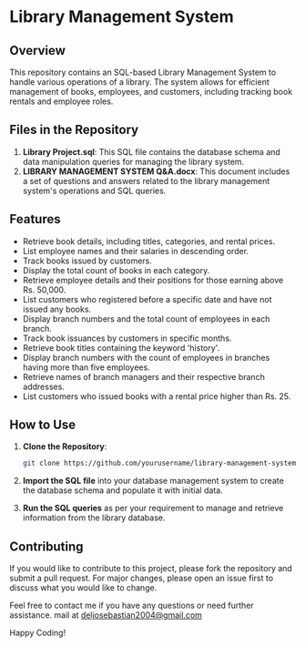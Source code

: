 # Library Management System

## Overview

This repository contains an SQL-based Library Management System to handle various operations of a library. The system allows for efficient management of books, employees, and customers, including tracking book rentals and employee roles.

## Files in the Repository

1. **Library Project.sql**: This SQL file contains the database schema and data manipulation queries for managing the library system.
2. **LIBRARY MANAGEMENT SYSTEM Q&A.docx**: This document includes a set of questions and answers related to the library management system's operations and SQL queries.

## Features

- Retrieve book details, including titles, categories, and rental prices.
- List employee names and their salaries in descending order.
- Track books issued by customers.
- Display the total count of books in each category.
- Retrieve employee details and their positions for those earning above Rs. 50,000.
- List customers who registered before a specific date and have not issued any books.
- Display branch numbers and the total count of employees in each branch.
- Track book issuances by customers in specific months.
- Retrieve book titles containing the keyword 'history'.
- Display branch numbers with the count of employees in branches having more than five employees.
- Retrieve names of branch managers and their respective branch addresses.
- List customers who issued books with a rental price higher than Rs. 25.




## How to Use

1. **Clone the Repository**:
    ```bash
    git clone https://github.com/yourusername/library-management-system.git
    ```

2. **Import the SQL file** into your database management system to create the database schema and populate it with initial data.

3. **Run the SQL queries** as per your requirement to manage and retrieve information from the library database.

## Contributing

If you would like to contribute to this project, please fork the repository and submit a pull request. For major changes, please open an issue first to discuss what you would like to change.



Feel free to contact me if you have any questions or need further assistance.
mail at deljosebastian2004@gmail.com

Happy Coding!

